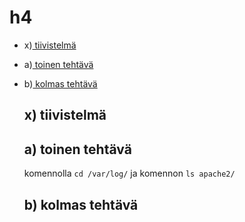 # h4

- x)[ tiivistelmä](https://github.com/syjaka/Linux-Palvelimet-2024/edit/main/h4.md#x-tiivistelmä)
- a)[ toinen tehtävä](https://github.com/syjaka/Linux-Palvelimet-2024/edit/main/h4.md#a-toinen-tehtävä)
- b)[ kolmas tehtävä](https://github.com/syjaka/Linux-Palvelimet-2024/edit/main/h4.md#b-kolmas-tehtävä)

  ## x) tiivistelmä




































  ## a) toinen tehtävä

   komennolla `cd /var/log/` ja komennon `ls apache2/`




  ## b) kolmas tehtävä
